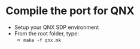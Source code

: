 # Compile the port for QNX

- Setup your QNX SDP environment
- From the root folder, type:
	- `make -f qnx.mk`
